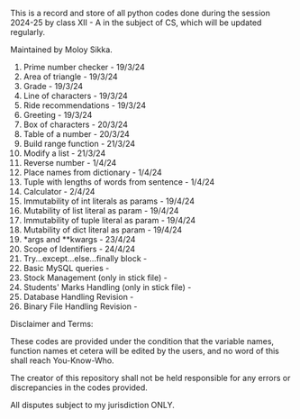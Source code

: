 This is a record and store of all python codes done during the session 2024-25 by class XII - A in the subject of CS, which will be updated regularly.

Maintained by Moloy Sikka.

1. Prime number checker - 19/3/24
2. Area of triangle - 19/3/24
3. Grade - 19/3/24
4. Line of characters - 19/3/24
5. Ride recommendations - 19/3/24
6. Greeting - 19/3/24
7. Box of characters - 20/3/24
8. Table of a number - 20/3/24
9. Build range function - 21/3/24
10. Modify a list - 21/3/24
11. Reverse number - 1/4/24
12. Place names from dictionary - 1/4/24
13. Tuple with lengths of words from sentence - 1/4/24
14. Calculator - 2/4/24
15. Immutability of int literals as params - 19/4/24
16. Mutability of list literal as param - 19/4/24
17. Immutability of tuple literal as param - 19/4/24
18. Mutability of dict literal as param - 19/4/24
19. *args and **kwargs - 23/4/24
20. Scope of Identifiers - 24/4/24
21. Try...except...else...finally block -
22. Basic MySQL queries -
23. Stock Management (only in stick file) - 
24. Students' Marks Handling (only in stick file) -
25. Database Handling Revision -
26. Binary File Handling Revision -


Disclaimer and Terms:

These codes are provided under the condition that the variable names, 
function names et cetera will be edited by the users, and no word of this shall reach You-Know-Who.

The creator of this repository shall not be held responsible for any errors or discrepancies in the codes provided.

All disputes subject to my jurisdiction ONLY.
